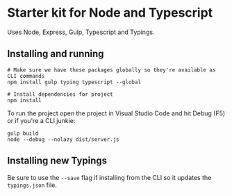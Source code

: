 # Starter kit for Node and Typescript

Uses Node, Express, Gulp, Typescript and Typings.

## Installing and running

```
# Make sure we have these packages globally so they're available as CLI commands
npm install gulp typing typescript --global

# Install dependencies for project
npm install
```

To run the project open the project in Visual Studio Code and hit Debug (F5) or if you're a CLI junkie:

```
gulp build
node --debug --nolazy dist/server.js
```

## Installing new Typings
Be sure to use the `--save` flag if installing from the CLI so it updates the `typings.json` file. 